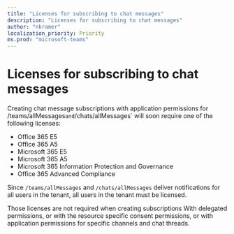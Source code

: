 ```yaml
---
title: "Licenses for subscribing to chat messages"
description: "Licenses for subscribing to chat messages"
author: "nkramer"
localization_priority: Priority
ms.prod: "microsoft-teams"
---
```


# Licenses for subscribing to chat messages

Creating chat message subscriptions with application permissions for /teams/allMessages` and `/chats/allMessages` will soon require one of the following licenses:

* Office 365 E5
* Office 365 A5
* Microsoft 365 E5
* Microsoft 365 A5
* Microsoft 365 Information Protection and Governance
* Office 365 Advanced Compliance 

Since `/teams/allMessages` and `/chats/allMessages` deliver notifications for all users in the tenant, all users in the tenant must be licensed. 

Those licenses are not required when creating subscriptions With delegated permissions, 
or with the resource specific consent permissions, 
or with application permissions for specific channels and chat threads.
